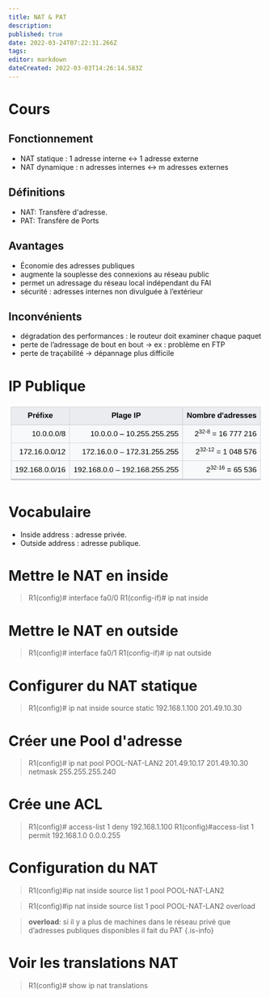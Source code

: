 ```yaml
---
title: NAT & PAT
description: 
published: true
date: 2022-03-24T07:22:31.266Z
tags: 
editor: markdown
dateCreated: 2022-03-03T14:26:14.583Z
---
```


# Cours
## Fonctionnement
- NAT statique : 1 adresse interne ↔ 1 adresse externe
- NAT dynamique : n adresses internes ↔ m adresses externes
## Définitions
- NAT: Transfère d'adresse.
- PAT: Transfère de Ports
## Avantages
- Économie des adresses publiques
- augmente la souplesse des connexions au réseau public
- permet un adressage du réseau local indépendant du FAI
-  sécurité : adresses internes non divulguée à l’extérieur
## Inconvénients
- dégradation des performances : le routeur doit examiner chaque paquet
- perte de l’adressage de bout en bout → ex : problème en FTP
- perte de traçabilité → dépannage plus difficile
# IP Publique
![ip_priver.png](/cours/ip_priver.png)
# Vocabulaire
- Inside address : adresse privée.
- Outside address : adresse publique.

# Mettre le NAT en inside
> R1(config)# interface fa0/0
> R1(config-if)# ip nat inside

# Mettre le NAT en outside
> R1(config)# interface fa0/1
> R1(config-if)# ip nat outside

# Configurer du NAT statique
> R1(config)# ip nat inside source static 192.168.1.100 201.49.10.30

# Créer une Pool d'adresse
> R1(config)# ip nat pool POOL-NAT-LAN2 201.49.10.17 201.49.10.30 netmask 255.255.255.240

# Crée une ACL
> R1(config)# access-list 1 deny 192.168.1.100
> R1(config)#access-list 1 permit 192.168.1.0 0.0.0.255

# Configuration du NAT
> R1(config)#ip nat inside source list 1 pool POOL-NAT-LAN2

>R1(config)#ip nat inside source list 1 pool POOL-NAT-LAN2 overload

> **overload**: si il y a plus de machines dans le réseau privé que d’adresses publiques disponibles il fait du PAT
{.is-info}

# Voir les translations NAT
> R1(config)# show ip nat translations